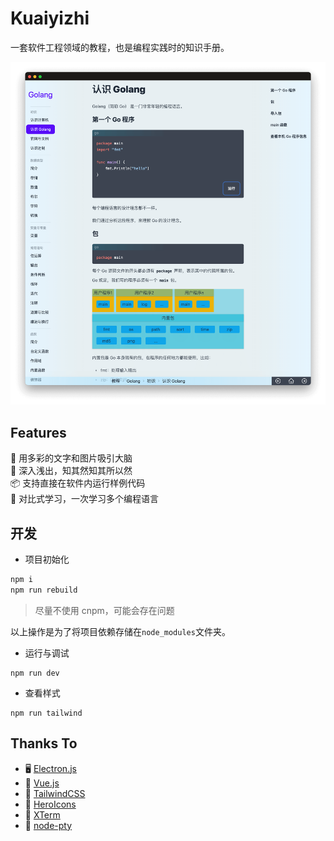 # Kuaiyizhi

一套软件工程领域的教程，也是编程实践时的知识手册。

![](public/images/app-firstsight.min.png)

## Features

🎯 用多彩的文字和图片吸引大脑  
💪 深入浅出，知其然知其所以然  
📦 支持直接在软件内运行样例代码  
🌱 对比式学习，一次学习多个编程语言

## 开发

- 项目初始化

```sh
npm i
npm run rebuild
```

> 尽量不使用 cnpm，可能会存在问题

以上操作是为了将项目依赖存储在`node_modules`文件夹。

- 运行与调试

```
npm run dev
```

- 查看样式

```
npm run tailwind
```

## Thanks To

- 🖥 [Electron.js](https://www.electronjs.org)
- 🏃 [Vue.js](https://cn.vuejs.org)
- 🌈 [TailwindCSS](https://www.electronjs.org)
- 🍞 [HeroIcons](https://heroicons.com)
- 🎹 [XTerm](https://xtermjs.org)
- 🚄 [node-pty](https://github.com/microsoft/node-pty)

